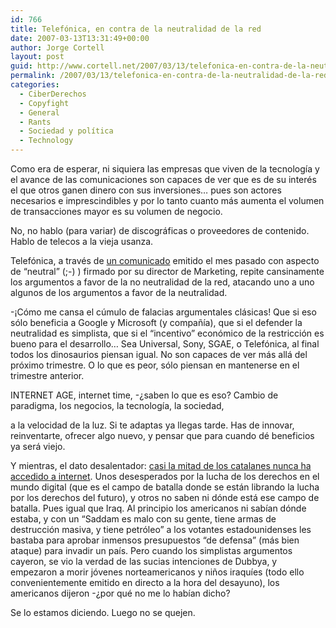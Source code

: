 ```yaml
---
id: 766
title: Telefónica, en contra de la neutralidad de la red
date: 2007-03-13T13:31:49+00:00
author: Jorge Cortell
layout: post
guid: http://www.cortell.net/2007/03/13/telefonica-en-contra-de-la-neutralidad-de-la-red/
permalink: /2007/03/13/telefonica-en-contra-de-la-neutralidad-de-la-red/
categories:
  - CiberDerechos
  - Copyfight
  - General
  - Rants
  - Sociedad y polí­tica
  - Technology
---
```

Como era de esperar, ni siquiera las empresas que viven de la tecnologí­a y el avance de las comunicaciones son capaces de ver que es de su interés el que otros ganen dinero con sus inversiones&#8230; pues son actores necesarios e imprescindibles y por lo tanto cuanto más aumenta el volumen de transacciones mayor es su volumen de negocio.

No, no hablo (para variar) de discográficas o proveedores de contenido. Hablo de telecos a la vieja usanza.

Telefónica, a través de <a target="_blank" title="comunicado de Telefónicaí§" href="http://sociedaddelainformacion.telefonica.es/jsp/articulos/detalle.jsp?elem=4024">un comunicado</a> emitido el mes pasado con aspecto de &#8220;neutral&#8221; (;-) ) firmado por su director de Marketing, repite cansinamente los argumentos a favor de la no neutralidad de la red, atacando uno a uno algunos de los argumentos a favor de la neutralidad.

-¡Cómo me cansa el cúmulo de falacias argumentales clásicas! Que si eso sólo beneficia a Google y Microsoft (y compañí­a), que si el defender la neutralidad es simplista, que si el &#8220;incentivo&#8221; económico de la restricción es bueno para el desarrollo&#8230; Sea Universal, Sony, SGAE, o Telefónica, al final todos los dinosaurios piensan igual. No son capaces de ver más allá del próximo trimestre. O lo que es peor, sólo piensan en mantenerse en el trimestre anterior.

INTERNET AGE, internet time, -¿saben lo que es eso? Cambio de paradigma, los negocios, la tecnologí­a, la sociedad,
  
a la velocidad de la luz. Si te adaptas ya llegas tarde. Has de innovar, reinventarte, ofrecer algo nuevo, y pensar que para cuando dé beneficios ya será viejo.

Y mientras, el dato desalentador: <a target="_blank" title="artí­culo" href="http://sociedaddelainformacion.telefonica.es/jsp/articulos/detalle.jsp?elem=4193">casi la mitad de los catalanes nunca ha accedido a internet</a>. Unos desesperados por la lucha de los derechos en el mundo digital (que es el campo de batalla donde se están librando la lucha por los derechos del futuro), y otros no saben ni dónde está ese campo de batalla. Pues igual que Iraq. Al principio los americanos ni sabí­an dónde estaba, y con un &#8220;Saddam es malo con su gente, tiene armas de destrucción masiva, y tiene petróleo&#8221; a los votantes estadounidenses les bastaba para aprobar inmensos presupuestos &#8220;de defensa&#8221; (más bien ataque) para invadir un paí­s. Pero cuando los simplistas argumentos cayeron, se vio la verdad de las sucias intenciones de Dubbya, y empezaron a morir jóvenes norteamericanos y niños iraquí­es (todo ello convenientemente emitido en directo a la hora del desayuno), los americanos dijeron -¿por qué no me lo habí­an dicho?

Se lo estamos diciendo. Luego no se quejen.